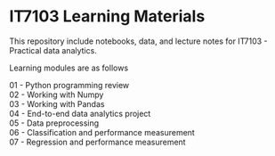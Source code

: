 # IT7103 Learning Materials

This repository include notebooks, data, and lecture notes for IT7103 - Practical data analytics.

Learning modules are as follows

01 - Python programming review	<br>
02 - Working with Numpy <br>
03 - Working with Pandas <br>
04 - End-to-end data analytics project <br>
05 - Data preprocessing <br>
06 - Classification and performance measurement  <br>
07 - Regression and performance measurement	 <br>
